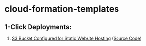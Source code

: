 # cloud-formation-templates

## 1-Click Deployments:

1. [S3 Bucket Configured for Static Website Hosting](https://console.aws.amazon.com/cloudformation/home?region=us-east-1#/stacks/new?stackName=staticwebhostbucket&templateURL=https://002-cf-templates.s3.amazonaws.com/public-bucket-web-hosting.yaml) ([Source Code](https://github.com/jamesshapiro/cloud-formation-templates/blob/master/s3-bucket-for-static-website-hosting.yaml))